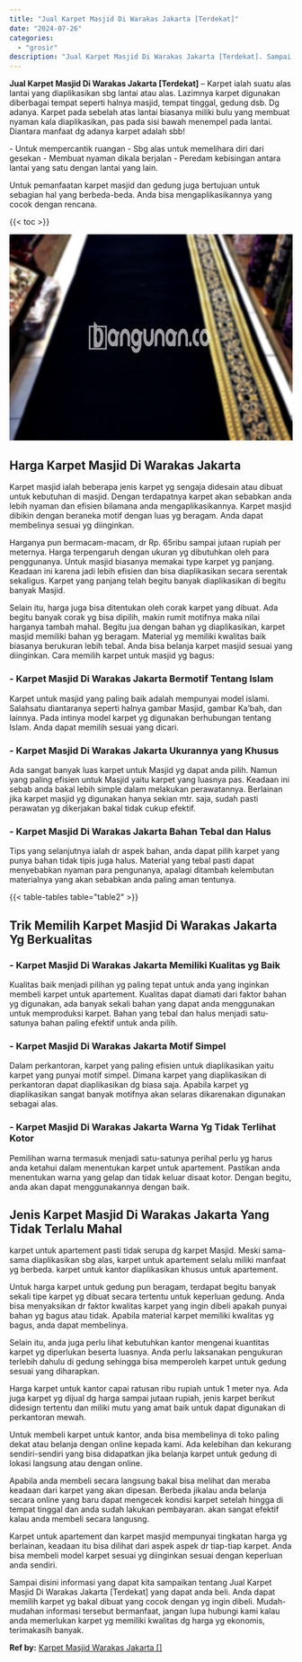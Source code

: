 ```yaml
---
title: "Jual Karpet Masjid Di Warakas Jakarta [Terdekat]"
date: "2024-07-26"
categories: 
  - "grosir"
description: "Jual Karpet Masjid Di Warakas Jakarta [Terdekat]. Sampai disini informasi yang dapat kita sampaikan tentang Jual Karpet Masjid Di Warakas Jakarta [Terdekat..."
---
```


**Jual Karpet Masjid Di Warakas Jakarta \[Terdekat\]** – Karpet ialah suatu alas lantai yang diaplikasikan sbg lantai atau alas. Lazimnya karpet digunakan diberbagai tempat seperti halnya masjid, tempat tinggal, gedung dsb. Dg adanya. Karpet pada sebelah atas lantai biasanya miliki bulu yang membuat nyaman kala diaplikasikan, pas pada sisi bawah menempel pada lantai. Diantara manfaat dg adanya karpet adalah sbb!

\- Untuk mempercantik ruangan - Sbg alas untuk memelihara diri dari gesekan - Membuat nyaman dikala berjalan - Peredam kebisingan antara lantai yang satu dengan lantai yang lain.

Untuk pemanfaatan karpet masjid dan gedung juga bertujuan untuk sebagian hal yang berbeda-beda. Anda bisa mengaplikasikannya yang cocok dengan rencana.

{{< toc >}}

![Jual Karpet Masjid Di Warakas Jakarta [Terdekat]](/images/grosir-karpet-murah-78.png)

## Harga Karpet Masjid Di Warakas Jakarta

Karpet masjid ialah beberapa jenis karpet yg sengaja didesain atau dibuat untuk kebutuhan di masjid. Dengan terdapatnya karpet akan sebabkan anda lebih nyaman dan efisien bilamana anda mengaplikasikannya. Karpet masjid dibikin dengan beraneka motif dengan luas yg beragam. Anda dapat membelinya sesuai yg diinginkan.

Harganya pun bermacam-macam, dr Rp. 65ribu sampai jutaan rupiah per meternya. Harga terpengaruh dengan ukuran yg dibutuhkan oleh para penggunanya. Untuk masjid biasanya memakai type karpet yg panjang. Keadaan ini karena jadi lebih efisien dan bisa diaplikasikan secara serentak sekaligus. Karpet yang panjang telah begitu banyak diaplikasikan di begitu banyak Masjid.

Selain itu, harga juga bisa ditentukan oleh corak karpet yang dibuat. Ada begitu banyak corak yg bisa dipilih, makin rumit motifnya maka nilai harganya tambah mahal. Begitu jua dengan bahan yg diaplikasikan, karpet masjid memiliki bahan yg beragam. Material yg memiliki kwalitas baik biasanya berukuran lebih tebal. Anda bisa belanja karpet masjid sesuai yang diinginkan. Cara memilih karpet untuk masjid yg bagus:

### \- Karpet Masjid Di Warakas Jakarta Bermotif Tentang Islam

Karpet untuk masjid yang paling baik adalah mempunyai model islami. Salahsatu diantaranya seperti halnya gambar Masjid, gambar Ka’bah, dan lainnya. Pada intinya model karpet yg digunakan berhubungan tentang Islam. Anda dapat memilih sesuai yang dicari.

### \- Karpet Masjid Di Warakas Jakarta Ukurannya yang Khusus

Ada sangat banyak luas karpet untuk Masjid yg dapat anda pilih. Namun yang paling efisien untuk Masjid yaitu karpet yang luasnya pas. Keadaan ini sebab anda bakal lebih simple dalam melakukan perawatannya. Berlainan jika karpet masjid yg digunakan hanya sekian mtr. saja, sudah pasti perawatan yg dikerjakan bakal tidak cukup efektif.

### \- Karpet Masjid Di Warakas Jakarta Bahan Tebal dan Halus

Tips yang selanjutnya ialah dr aspek bahan, anda dapat pilih karpet yang punya bahan tidak tipis juga halus. Material yang tebal pasti dapat menyebabkan nyaman para pengunanya, apalagi ditambah kelembutan materialnya yang akan sebabkan anda paling aman tentunya.

{{< table-tables table="table2" >}}

## Trik Memilih Karpet Masjid Di Warakas Jakarta Yg Berkualitas

### \- Karpet Masjid Di Warakas Jakarta Memiliki Kualitas yg Baik

Kualitas baik menjadi pilihan yg paling tepat untuk anda yang inginkan membeli karpet untuk apartement. Kualitas dapat diamati dari faktor bahan yg digunakan, ada banyak sekali bahan yang dapat anda menggunakan untuk memproduksi karpet. Bahan yang tebal dan halus menjadi satu-satunya bahan paling efektif untuk anda pilih.

### \- Karpet Masjid Di Warakas Jakarta Motif Simpel

Dalam perkantoran, karpet yang paling efisien untuk diaplikasikan yaitu karpet yang punyai motif simpel. Dimana karpet yang diaplikasikan di perkantoran dapat diaplikasikan dg biasa saja. Apabila karpet yg diaplikasikan sangat banyak motifnya akan selaras dikarenakan digunakan sebagai alas.

### \- Karpet Masjid Di Warakas Jakarta Warna Yg Tidak Terlihat Kotor

Pemilihan warna termasuk menjadi satu-satunya perihal perlu yg harus anda ketahui dalam menentukan karpet untuk apartement. Pastikan anda menentukan warna yang gelap dan tidak keluar disaat kotor. Dengan begitu, anda akan dapat menggunakannya dengan baik.

## Jenis Karpet Masjid Di Warakas Jakarta Yang Tidak Terlalu Mahal

karpet untuk apartement pasti tidak serupa dg karpet Masjid. Meski sama-sama diaplikasikan sbg alas, karpet untuk apartement selalu miliki manfaat yg berbeda. karpet untuk kantor diaplikasikan khusus untuk apartement.

Untuk harga karpet untuk gedung pun beragam, terdapat begitu banyak sekali tipe karpet yg dibuat secara tertentu untuk keperluan gedung. Anda bisa menyaksikan dr faktor kwalitas karpet yang ingin dibeli apakah punyai bahan yg bagus atau tidak. Apabila material karpet memiliki kwalitas yg bagus, anda dapat membelinya.

Selain itu, anda juga perlu lihat kebutuhkan kantor mengenai kuantitas karpet yg diperlukan beserta luasnya. Anda perlu laksanakan pengukuran terlebih dahulu di gedung sehingga bisa memperoleh karpet untuk gedung sesuai yang diharapkan.

Harga karpet untuk kantor capai ratusan ribu rupiah untuk 1 meter nya. Ada juga karpet yg dijual dg harga sampai jutaan rupiah, jenis karpet berikut didesign tertentu dan miliki mutu yang amat baik untuk dapat digunakan di perkantoran mewah.

Untuk membeli karpet untuk kantor, anda bisa membelinya di toko paling dekat atau belanja dengan online kepada kami. Ada kelebihan dan kekurang sendiri-sendiri yang bisa didapatkan jika belanja karpet untuk gedung di lokasi langsung atau dengan online.

Apabila anda membeli secara langsung bakal bisa melihat dan meraba keadaan dari karpet yang akan dipesan. Berbeda jikalau anda belanja secara online yang baru dapat mengecek kondisi karpet setelah hingga di tempat tinggal dan anda sudah lakukan pembayaran. akan sangat efektif kalau anda membeli secara langusng.

Karpet untuk apartement dan karpet masjid mempunyai tingkatan harga yg berlainan, keadaan itu bisa dilihat dari aspek aspek dr tiap-tiap karpet. Anda bisa membeli model karpet sesuai yg diinginkan sesuai dengan keperluan anda sendiri.

Sampai disini informasi yang dapat kita sampaikan tentang Jual Karpet Masjid Di Warakas Jakarta \[Terdekat\] yang dapat anda beli. Anda dapat memilih karpet yg bakal dibuat yang cocok dengan yg ingin dibeli. Mudah-mudahan informasi tersebut bermanfaat, jangan lupa hubungi kami kalau anda memerlukan karpet yg memiliki kwalitas dg harga yg ekonomis, terimakasih banyak.

**Ref by:**  [Karpet Masjid Warakas Jakarta []](https://id.wikipedia.org/wiki/Karpet)
